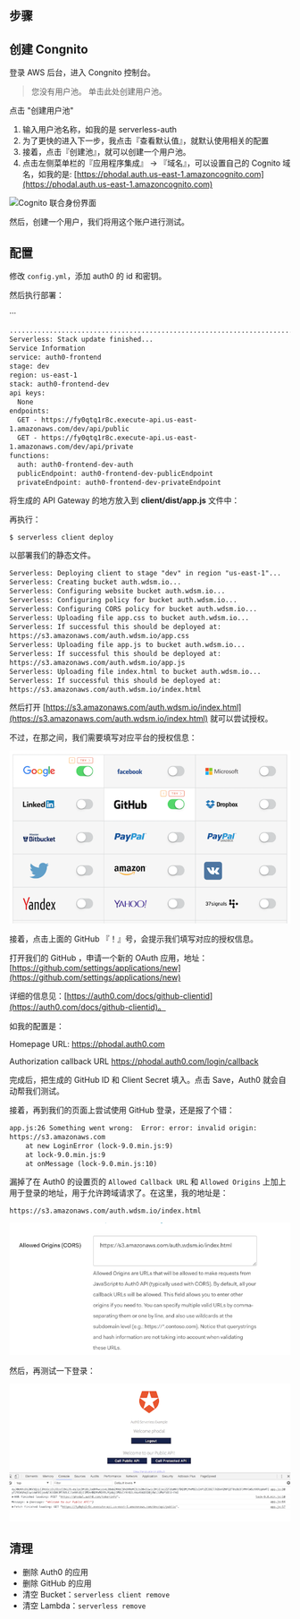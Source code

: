 步骤
---



创建 Congnito
---

登录 AWS 后台，进入 Congnito 控制台。

> 您没有用户池。 单击此处创建用户池。

点击 "创建用户池"

1. 输入用户池名称，如我的是 serverless-auth
2. 为了更快的进入下一步，我点击『查看默认值』，就默认使用相关的配置
3. 接着，点击『创建池』，就可以创建一个用户池。
4. 点击左侧菜单栏的『应用程序集成』 -> 『域名』，可以设置自己的 Cognito 域名，如我的是: [https://phodal.auth.us-east-1.amazoncognito.com](https://phodal.auth.us-east-1.amazoncognito.com)

![Cognito 联合身份界面](cognito-admin.png)

然后，创建一个用户，我们将用这个账户进行测试。

配置
---

修改 ``config.yml``，添加 auth0 的 id 和密钥。

然后执行部署：

···

```
........................................................................
Serverless: Stack update finished...
Service Information
service: auth0-frontend
stage: dev
region: us-east-1
stack: auth0-frontend-dev
api keys:
  None
endpoints:
  GET - https://fy0qtq1r8c.execute-api.us-east-1.amazonaws.com/dev/api/public
  GET - https://fy0qtq1r8c.execute-api.us-east-1.amazonaws.com/dev/api/private
functions:
  auth: auth0-frontend-dev-auth
  publicEndpoint: auth0-frontend-dev-publicEndpoint
  privateEndpoint: auth0-frontend-dev-privateEndpoint
```

将生成的 API Gateway 的地方放入到 **client/dist/app.js** 文件中：

再执行：

```
$ serverless client deploy
```
以部署我们的静态文件。

```
Serverless: Deploying client to stage "dev" in region "us-east-1"...
Serverless: Creating bucket auth.wdsm.io...
Serverless: Configuring website bucket auth.wdsm.io...
Serverless: Configuring policy for bucket auth.wdsm.io...
Serverless: Configuring CORS policy for bucket auth.wdsm.io...
Serverless: Uploading file app.css to bucket auth.wdsm.io...
Serverless: If successful this should be deployed at: https://s3.amazonaws.com/auth.wdsm.io/app.css
Serverless: Uploading file app.js to bucket auth.wdsm.io...
Serverless: If successful this should be deployed at: https://s3.amazonaws.com/auth.wdsm.io/app.js
Serverless: Uploading file index.html to bucket auth.wdsm.io...
Serverless: If successful this should be deployed at: https://s3.amazonaws.com/auth.wdsm.io/index.html
```

然后打开 [https://s3.amazonaws.com/auth.wdsm.io/index.html](https://s3.amazonaws.com/auth.wdsm.io/index.html) 就可以尝试授权。

不过，在那之间，我们需要填写对应平台的授权信息：

![](./images/auth0-github-example.png)

接着，点击上面的 GitHub 『！』号，会提示我们填写对应的授权信息。

打开我们的 GitHub ，申请一个新的 OAuth 应用，地址：[https://github.com/settings/applications/new](https://github.com/settings/applications/new)

详细的信息见：[https://auth0.com/docs/github-clientid](https://auth0.com/docs/github-clientid)。

如我的配置是：

Homepage URL:	https://phodal.auth0.com

Authorization callback URL	https://phodal.auth0.com/login/callback

完成后，把生成的 GitHub ID 和 Client Secret 填入。点击 Save，Auth0 就会自动帮我们测试。

接着，再到我们的页面上尝试使用 GitHub 登录，还是报了个错：

```
app.js:26 Something went wrong:  Error: error: invalid origin: https://s3.amazonaws.com
    at new LoginError (lock-9.0.min.js:9)
    at lock-9.0.min.js:9
    at onMessage (lock-9.0.min.js:10)
```

漏掉了在 Auth0 的设置页的 `Allowed Callback URL` 和 `Allowed Origins` 上加上用于登录的地址，用于允许跨域请求了。在这里，我的地址是：

```
https://s3.amazonaws.com/auth.wdsm.io/index.html
```

![CORS 配置](./images/auth0-cors-configure-example.png)

然后，再测试一下登录：

![Auth0 测试登录](./images/auth0-login-ui-example.png)

清理
---

 - 删除 Auth0 的应用
 - 删除 GitHub 的应用
 - 清空 Bucket：``serverless client remove``
 - 清空 Lambda：``serverless remove``

